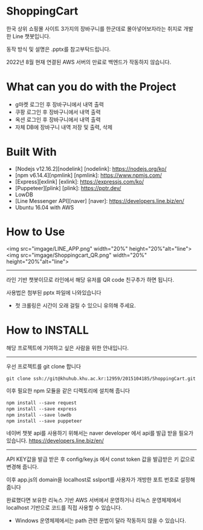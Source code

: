 ShoppingCart
============
한국 상위 쇼핑몰 사이트 3가지의 장바구니를 한군데로 몰아넣어보자라는 취지로 개발한 Line 챗봇입니다.

동작 방식 및 설명은 .pptx를 참고부탁드립니다.

2022년 8월 현재 연결된 AWS 서버의 만료로 백엔드가 작동하지 않습니다.

What can you do with the Project
==================================
* g마켓 로그인 후 장바구니에서 내역 출력
* 쿠팡 로그인 후 장바구니에서 내역 출력
* 옥션 로그인 후 장바구니에서 내역 출력
* 자체 DB에 장바구니 내역 저장 및 출력, 삭제
    
Built With
==========
* [Nodejs v12.16.2][nodelink]
[nodelink]: https://nodejs.org/ko/
* [npm v6.14.4][npmlink]
[npmlink]: https://www.npmjs.com/
* [Express][exlink]
[exlink]: https://expressjs.com/ko/
* [Puppeteer][plink]
[plink]: https://pptr.dev/
* LowDB
* [Line Messenger API][naver]
[naver]: https://developers.line.biz/en/
* Ubuntu 16.04 with AWS

How to Use
=================
<img src="imgage/LINE_APP.png" width="20%" height="20%"alt="line"></img>
<img src="imgage/Shoppingcart_QR.png" width="20%" height="20%"alt="line"></img>
___
라인 기반 챗봇이므로 라인에서 해당 유저를 QR code 친구추가 하면 됩니다.

사용법은 첨부된 pptx 파일에 나와있습니다

* 첫 크롤링은 시간이 오래 걸릴 수 있으니 유의해 주세요.

How to INSTALL
==================
해당 프로젝트에 기여하고 싶은 사람을 위한 안내입니다.
___
우선 프로젝트를 git clone 합니다
```
git clone ssh://git@khuhub.khu.ac.kr:12959/2015104185/ShoppingCart.git
```
이후 필요한 npm 모듈을 같은 디렉토리에 설치해 줍니다
```
npm install --save request
npm install --save express
npm install --save lowdb
npm install --save puppeteer
```
네이버 챗봇 api를 사용하기 위해서는 naver developer 에서 api를 발급 받을 필요가 있습니다.
https://developers.line.biz/en/
___
API KEY값을 발급 받은 후 config/key.js 에서 const token 값을 발급받은 키 값으로 변경해 줍니다.

이후 app.js의 domain을 localhost로 sslport를 사용자가 개방한 포트 번호로 설정해 줍니다

완료했다면 보유한 리눅스 기반 AWS 서버에서 운영하거나 리눅스 운영체제에서 localhost 기반으로 코드를 직접 사용할 수 있습니다.
* Windows 운영체제에서는 path 관련 문법이 달라 작동하지 않을 수 있습니다.
